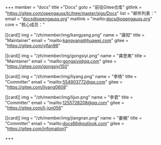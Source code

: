+++
member = "docs"
title ="Docs"
goto = "前往Gitee仓库"
gitlink = "https://gitee.com/opengauss/tc/tree/master/sigs/Docs"
list = "邮件列表："
email = "docs@opengauss.org"
maillink = "mailto:docs@opengauss.org"
core = "核心成员："


[[card]]
img = "/zh/member/img/kangyang.png"
name = "康阳"
title = "Maintainer"
email = "mailto:kangyang@huawei.com"
gitee = "https://gitee.com/ylfan96"

[[card]]
img = "/zh/member/img/gongsiyi.png"
name = "龚思夷"
title = "Maintainer"
email = "mailto:gongsiyi@qq.com"
gitee = "https://gitee.com/gongsiyi150"

[[card]]
img = "/zh/member/img/liyang.png"
name = "李杨"
title = "Committer"
email = "mailto:554903772@qq.com"
gitee = "https://gitee.com/liyang0608"

[[card]]
img = "/zh/member/img/lijun.png"
name = "李君"
title = "Committer"
email = "mailto:1255728208@qq.com"
gitee = "https://gitee.com/li-jun056"

[[card]]
img = "/zh/member/img/jiangnan.png"
name = "姜楠"
title = "Committer"
email = "mailto:docs66@outlook.com"
gitee = "https://gitee.com/infomation1"

+++